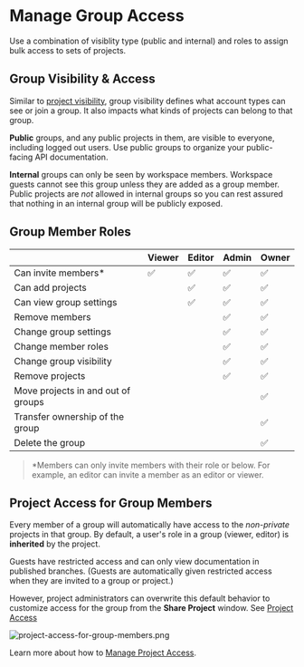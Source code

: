 # Manage Group Access

Use a combination of visiblity type (public and internal) and roles to assign bulk access to sets of projects.

## Group Visibility & Access
Similar to [project visibility](l.project-roles.md), group visibility defines what account types can see or join a group. It also impacts what kinds of projects can belong to that group.

**Public** groups, and any public projects in them, are visible to everyone, including logged out users. Use public groups to organize your public-facing API documentation.

**Internal** groups can only be seen by workspace members. Workspace guests cannot see this group unless they are added as a group member. Public projects are *not* allowed in internal groups so you can rest assured that nothing in an internal group will be publicly exposed.

## Group Member Roles

|                                 | Viewer | Editor | Admin | Owner |
|---------------------------------|--------|--------|-------|-------|
| Can invite members*              | ✅      | ✅      | ✅     | ✅     |
| Can add projects                |        | ✅      | ✅     | ✅     |
| Can view group settings         |        | ✅      | ✅     | ✅     |
| Remove members                  |        |        | ✅     | ✅     |
| Change group settings           |        |        | ✅     | ✅     |
| Change member roles             |        |        | ✅     | ✅     |
| Change group visibility         |        |        | ✅     | ✅     |
| Remove projects                 |        |        | ✅     | ✅     |
| Move projects in and out of groups |     |        |       | ✅     |
| Transfer ownership of the group |        |        |       | ✅     |
| Delete the group                |        |        |       | ✅     |

> *Members can only invite members with their role or below. For example, an editor can invite a member as an editor or viewer. 

## Project Access for Group Members
Every member of a group will automatically have access to the *non-private* projects in that group. By default, a user's role in a group (viewer, editor) is **inherited** by the project.

Guests have restricted access and can only view documentation in published branches. (Guests are automatically given restricted access when they are invited to a group or project.)

However, project administrators can overwrite this default behavior to customize access for the group from the **Share Project** window. See [Project Access](l.project-roles.md#grant-project-permissions)

![project-access-for-group-members.png](https://stoplight.io/api/v1/projects/cHJqOjI/images/RtI9C5YVrMU)

Learn more about how to [Manage Project Access](l.project-roles.md).

